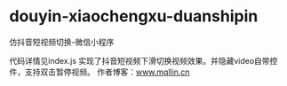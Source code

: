 # douyin-xiaochengxu-duanshipin
 仿抖音短视频切换-微信小程序

代码详情见index.js
实现了抖音短视频下滑切换视频效果。并隐藏video自带控件，支持双击暂停视频。
作者博客：www.mqllin.cn
